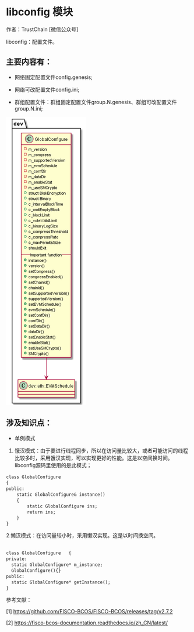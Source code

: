 #  libconfig 模块
作者：TrustChain [微信公众号]

libconfig：配置文件。

## 主要内容有：

+ 网络固定配置文件config.genesis;

+ 网络可改配置文件config.ini;

+ 群组配置文件：群组固定配置文件group.N.genesis、群组可改配置文件group.N.ini;

![](../../../../images/articles/sourceCode_knowledge_map/libconfig.png)

## 涉及知识点：
+ 单例模式

1. 饿汉模式：由于要进行线程同步，所以在访问量比较大，或者可能访问的线程比较多时，采用饿汉实现，可以实现更好的性能。这是以空间换时间。libconfig源码里使用的是此模式；
```
class GlobalConfigure
{
public:
    static GlobalConfigure& instance()
    {
        static GlobalConfigure ins;
        return ins;
    }
}
```
2.懒汉模式：在访问量较小时，采用懒汉实现。这是以时间换空间。
```

class GlobalConfigure   {   
private:       
  static GlobalConfigure* m_instance;      
  GlobalConfigure(){}   
public:       
  static GlobalConfigure* getInstance(); 
}
```

参考文献：

[1] https://github.com/FISCO-BCOS/FISCO-BCOS/releases/tag/v2.7.2

[2] https://fisco-bcos-documentation.readthedocs.io/zh_CN/latest/

